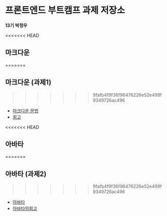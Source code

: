 # 프론트엔드 부트캠프 과제 저장소

**13기 박정우**

<<<<<<< HEAD
## 마크다운
=======
## 마크다운 (과제1)
>>>>>>> 9fafb4f9f36f96476226e52e499f9349726ac496

- [마크다운 문법](./src/md/markdown.md)
- [회고](./src/md/retrospect.md)

<<<<<<< HEAD
## 아바타
=======
## 아바타 (과제2)
>>>>>>> 9fafb4f9f36f96476226e52e499f9349726ac496

- [아바타](./src/avatars/avatars.html)
- [아바타의회고](./src/avatars/avatars.md)
